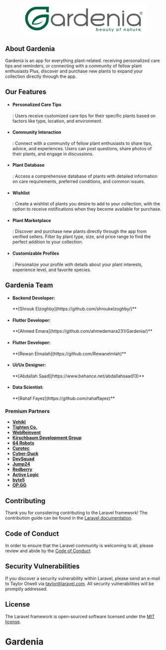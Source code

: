 <p align="center"><a href="https://github.com/shroukelzoghby/Gardenia" target="_blank"><img src="logo.png" width="400" alt="Gradenia logo"></a></p>


## About Gardenia

Gardenia is an app for everything plant-related. receiving personalized care tips and reminders, or connecting with a community of fellow plant enthusiasts Plus, discover and purchase new plants to expand your collection directly through the app.

## Our Features

- <h4>Personalized Care Tips</h4>: Users receive customized care tips for their specific plants based on factors like type, location, and environment.
- <h4>Community Interaction</h4>: Connect with a community of fellow plant enthusiasts to share tips, advice, and experiences. Users can post questions, share photos of their plants, and engage in discussions.
- <h4>Plant Database</h4>: Access a comprehensive database of plants with detailed information on care requirements, preferred conditions, and common issues.
- <h4>Wishlist</h4>: Create a wishlist of plants you desire to add to your collection, with the option to receive notifications when they become available for purchase.
- <h4>Plant Marketplace</h4>: Discover and purchase new plants directly through the app from verified sellers. Filter by plant type, size, and price range to find the perfect addition to your collection.
- <h4>Customizable Profiles</h4>: Personalize your profile with details about your plant interests, experience level, and favorite species.

## Gardenia Team

- <h4>Backend Developer:</h4> **[Shrouk Elzoghby](https://github.com/shroukelzoghby/)**
- <h4>Flutter Developer:</h4>  **[Ahmed Emara](https://github.com/ahmedemara231/Gardenia/)**
- <h4>Flutter Developer:</h4>  **[Rewan Elmalah](https://github.com/Rewanelmlah)**
- <h4>Ui/Ux Designer:</h4> **[Abdallah Saad](https://www.behance.net/abdallahsaad13)**
- <h4>Data Scientist:</h4> **[Rahaf Fayez](https://github.com/rahaffayez)**


### Premium Partners

- **[Vehikl](https://vehikl.com/)**
- **[Tighten Co.](https://tighten.co)**
- **[WebReinvent](https://webreinvent.com/)**
- **[Kirschbaum Development Group](https://kirschbaumdevelopment.com)**
- **[64 Robots](https://64robots.com)**
- **[Curotec](https://www.curotec.com/services/technologies/laravel/)**
- **[Cyber-Duck](https://cyber-duck.co.uk)**
- **[DevSquad](https://devsquad.com/hire-laravel-developers)**
- **[Jump24](https://jump24.co.uk)**
- **[Redberry](https://redberry.international/laravel/)**
- **[Active Logic](https://activelogic.com)**
- **[byte5](https://byte5.de)**
- **[OP.GG](https://op.gg)**

## Contributing

Thank you for considering contributing to the Laravel framework! The contribution guide can be found in the [Laravel documentation](https://laravel.com/docs/contributions).

## Code of Conduct

In order to ensure that the Laravel community is welcoming to all, please review and abide by the [Code of Conduct](https://laravel.com/docs/contributions#code-of-conduct).

## Security Vulnerabilities

If you discover a security vulnerability within Laravel, please send an e-mail to Taylor Otwell via [taylor@laravel.com](mailto:taylor@laravel.com). All security vulnerabilities will be promptly addressed.

## License

The Laravel framework is open-sourced software licensed under the [MIT license](https://opensource.org/licenses/MIT).
# Gardenia
